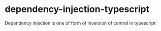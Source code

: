# dependency-injection-typescript
 
Dependency injection is one of form of inversion of control in typescript
